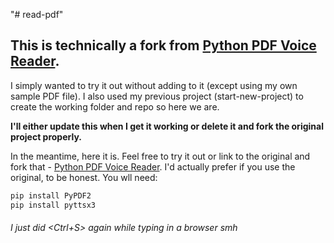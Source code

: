 "# read-pdf" 
## This is technically a fork from [Python PDF Voice Reader](https://github.com/AquibPy/Python-Pdf-Voice-Reader).
  
I simply wanted to try it out without adding to it (except using my own sample PDF file). I also used my previous project (start-new-project) to create the working folder and repo so here we are.

**I'll either update this when I get it working or delete it and fork the original project properly.**

In the meantime, here it is. Feel free to try it out or link to the original and fork that - [Python PDF Voice Reader](https://github.com/AquibPy/Python-Pdf-Voice-Reader). I'd actually prefer if you use the original, to be honest. 
You wll need:

```py
pip install PyPDF2
pip install pyttsx3
```

###### I just did <Ctrl+S> again while typing in a browser smh
